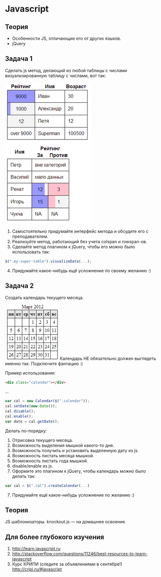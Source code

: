 Javascript
==========

Теория
------
* Особенности JS, отличающие его от других языков.
* jQuery

Задача 1
--------
Сделать js метод, делающий из любой таблицы с числами визуализированную таблицу с числами, вот так:

![Макет visual-table](visual-table.png)

1. Самостоятельно придумайте интерфейс метода и обсудите его с преподавателем.
2. Реализуйте метод, работающий без учета colspan и rowspan-ов.
3. Сделайте метод плагином к jQuery, чтобы его можно было использовать так:

```javascript
$(".my-super-table").visualizeData(...);
```
4. Придумайте какое-нибудь ещё усложнение по своему желанию :) 



Задача 2
--------

Создать календарь текущего месяца.

![Макет calendar](calendar.png)
Календарь НЕ обязательно должен выглядеть именно так. Подключите фантацию :)

Пример использования:
```html
<div class="calendar"></div>
````
...
```javascript
var cal = new Calendar($(".calendar"));
cal.setDate(new Date());
cal.disable();
cal.enable();
var date = cal.getDate();
```
Делать по-порядку:

1. Отрисовка текущего месяца.
2. Возможность выделения мышкой какого-то дня.
3. Возможность получить и установить выделенную дату из js.
3. Возможность листать месяца мышкой.
4. Возможность листать года мышкой.
5. disable/enable из js.
6. Оформите это плагином к jQuery, чтобы календарь можно было делать так:

```javascript
var cal = $(".cal").createCalendar(...)
```
7. Придумайте ещё какое-нибудь усложнение по желанию :)



Теория
------
JS шаблонизаторы. 
knockout.js — на домашнее освоение.


Для более глубокого изучения
------------
1. http://learn.javascript.ru
2. http://stackoverflow.com/questions/11246/best-resources-to-learn-javascript
3. Курс КРИПИ (следите за объявлениями в сентябре!) http://cripi.ru/#javascript

